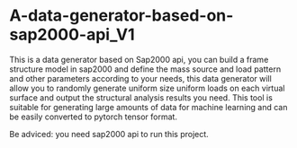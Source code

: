 # A-data-generator-based-on-sap2000-api_V1
This is a data generator based on Sap2000 api, you can build a frame structure model in sap2000 and define the mass source and load pattern and other parameters according to your needs, this data generator will allow you to randomly generate uniform size uniform loads on each virtual surface and output the structural analysis results you need. This tool is suitable for generating large amounts of data for machine learning and can be easily converted to pytorch tensor format.

Be adviced: you need sap2000 api to run this project.
